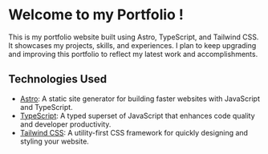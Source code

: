 # Welcome to my Portfolio !

This is my portfolio website built using Astro, TypeScript, and Tailwind CSS. It showcases my projects, skills, and experiences. I plan to keep upgrading and improving this portfolio to reflect my latest work and accomplishments.

## Technologies Used

- [Astro](https://astro.build/): A static site generator for building faster websites with JavaScript and TypeScript.
- [TypeScript](https://www.typescriptlang.org/): A typed superset of JavaScript that enhances code quality and developer productivity.
- [Tailwind CSS](https://tailwindcss.com/): A utility-first CSS framework for quickly designing and styling your website.
